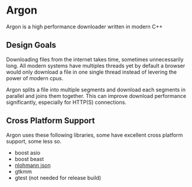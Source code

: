 # Argon
Argon is a high performance downloader written in modern C++

## Design Goals
Downloading files from the internet takes time, sometimes unnecessarily long. All modern systems have multiples threads yet by default a browser would only download a file in one single thread instead of levering the power of modern cpus.

Argon splits a file into multiple segments and download each segments in parallel and joins them together. This can improve download performance significantly, especially for HTTP(S) connections.

## Cross Platform Support
Argon uses these following libraries, some have excellent cross platform support, some less so.
- boost asio
- boost beast
- [nlohmann json](https://github.com/nlohmann/json)
- gtkmm 
- gtest (not needed for release build)
 